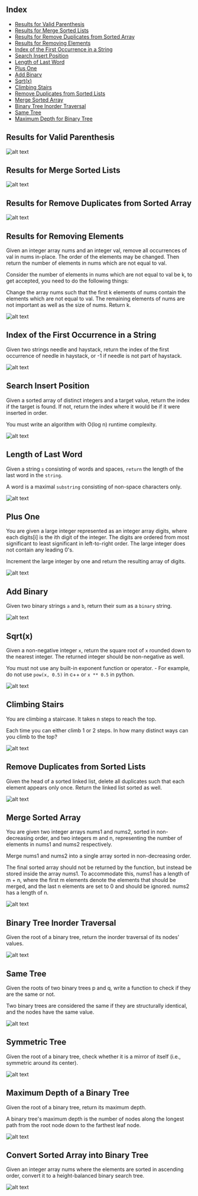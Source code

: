 
## Index
- [Results for Valid Parenthesis](#results-for-valid-parenthesis)
- [Results for Merge Sorted Lists](#results-for-merge-sorted-lists)
- [Results for Remove Duplicates from Sorted Array](#results-for-remove-duplicates-from-sorted-array)
- [Results for Removing Elements](#results-for-removing-elements)
- [Index of the First Occurrence in a String](#index-of-the-first-occurrence-in-a-string)
- [Search Insert Position](#search-insert-position)
- [Length of Last Word](#length-of-last-word)
- [Plus One](#plus-one)
- [Add Binary](#add-binary)
- [Sqrt(x)](#sqrtx)
- [Climbing Stairs](#climbing-stairs)
- [Remove Duplicates from Sorted Lists](#remove-duplicates-from-sorted-lists)
- [Merge Sorted Array](#merge-sorted-array)
- [Binary Tree Inorder Traversal](#binary-tree-inorder-traversal)
- [Same Tree](#same-tree)
- [Maximum Depth for Binary Tree](#maximum-depth-of-a-binary-tree)

## Results for Valid Parenthesis

![alt text](/results/image.png)

## Results for Merge Sorted Lists

![alt text](/results/image-1.png)

## Results for Remove Duplicates from Sorted Array

![alt text](/results/image-2.png)

## Results for Removing Elements
Given an integer array nums and an integer val, remove all occurrences of val in nums in-place. The order of the elements may be changed. Then return the number of elements in nums which are not equal to val.

Consider the number of elements in nums which are not equal to val be k, to get accepted, you need to do the following things:

Change the array nums such that the first k elements of nums contain the elements which are not equal to val. The remaining elements of nums are not important as well as the size of nums.
Return k.

![alt text](/results/image-3.png)

## Index of the First Occurrence in a String
Given two strings needle and haystack, return the index of the first occurrence of needle in haystack, or -1 if needle is not part of haystack.

![alt text](/results/image-4.png)

## Search Insert Position
Given a sorted array of distinct integers and a target value, return the index if the target is found. If not, return the index where it would be if it were inserted in order.

You must write an algorithm with O(log n) runtime complexity. 

![alt text](/results/image-5.png)

## Length of Last Word
Given a string `s` consisting of words and spaces, `return` the length of the last word in the `string`.

A word is a maximal `substring` consisting of non-space characters only.

![alt text](/results/image-6.png)

## Plus One

You are given a large integer represented as an integer array digits, where each digits[i] is the ith digit of the integer. The digits are ordered from most significant to least significant in left-to-right order. The large integer does not contain any leading 0's.

Increment the large integer by one and return the resulting array of digits.

![alt text](/results/image-7.png)

## Add Binary

Given two binary strings `a` and `b`, return their sum as a `binary` string.

![alt text](/results/image-8.png)

## Sqrt(x)

Given a non-negative integer `x`, return the square root of `x` rounded down to the nearest integer. The returned integer should be non-negative as well.

You must not use any built-in exponent function or operator.
    - For example, do not use `pow(x, 0.5)` in c++ or `x ** 0.5` in python.

![alt text](/results/image-9.png)

## Climbing Stairs

You are climbing a staircase. It takes n steps to reach the top.

Each time you can either climb 1 or 2 steps. In how many distinct ways can you climb to the top?

![alt text](/results/image-10.png)

## Remove Duplicates from Sorted Lists

Given the head of a sorted linked list, delete all duplicates such that each element appears only once. Return the linked list sorted as well.

![alt text](/results/image-11.png)

## Merge Sorted Array

You are given two integer arrays nums1 and nums2, sorted in non-decreasing order, and two integers m and n, representing the number of elements in nums1 and nums2 respectively.

Merge nums1 and nums2 into a single array sorted in non-decreasing order.

The final sorted array should not be returned by the function, but instead be stored inside the array nums1. To accommodate this, nums1 has a length of m + n, where the first m elements denote the elements that should be merged, and the last n elements are set to 0 and should be ignored. nums2 has a length of n.

![alt text](/results/image-12.png)

## Binary Tree Inorder Traversal

Given the root of a binary tree, return the inorder traversal of its nodes' values.

![alt text](/results/image-13.png)

## Same Tree

Given the roots of two binary trees p and q, write a function to check if they are the same or not.

Two binary trees are considered the same if they are structurally identical, and the nodes have the same value.

![alt text](/results/image-14.png)

## Symmetric Tree

Given the root of a binary tree, check whether it is a mirror of itself (i.e., symmetric around its center).

![alt text](/results/symmetricTree.png)

## Maximum Depth of a Binary Tree

Given the root of a binary tree, return its maximum depth.

A binary tree's maximum depth is the number of nodes along the longest path from the root node down to the farthest leaf node.

![alt text](/results/MaximumDepthofBinaryTree.png)

## Convert Sorted Array into Binary Tree

Given an integer array nums where the elements are sorted in ascending order, convert it to a 
height-balanced binary search tree.

![alt text](/results/SortedArraytoBinaryTree.png)